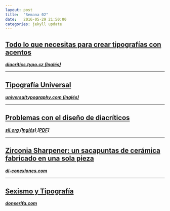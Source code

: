 ```yaml
---
layout: post
title:  "Semana 02"
date:   2016-05-29 21:50:00
categories: jekyll update
---
```

## [Todo lo que necesitas para crear tipografías con acentos](http://diacritics.typo.cz/)  
[**_diacritics.typo.cz (Inglés)_**](http://diacritics.typo.cz/)

---

## [Tipografía Universal](http://universaltypography.com/)  
[**_universaltypography.com (Inglés)_**](http://universaltypography.com/)

---

## [Problemas con el diseño de diacríticos](http://www.sil.org/system/files/reapdata/36/41/09/36410919828090258842878122215150933012/GaultneyThesis_42771.pdf)  
[**_sil.org  (Inglés) [PDF]_**](http://www.sil.org)

---

## [Zirconia Sharpener: un sacapuntas de cerámica fabricado en una sola pieza](http://www.di-conexiones.com/zirconia-sharpener-un-sacapuntas-de-ceramica-fabricado-en-una-sola-pieza/)  
[**_di-conexiones.com_**](http://www.di-conexiones.com)

---

## [Sexismo y Tipografía](http://donserifa.com/articulos/sexismo-y-tipografia/)  
[**_donserifa.com_**](http://donserifa.com)
